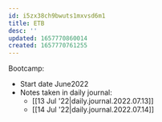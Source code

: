 ```yaml
---
id: i5zx38ch9bwuts1mxvsd6m1
title: ETB
desc: ''
updated: 1657770860014
created: 1657770761255
---
```


Bootcamp: 
- Start date June2022
- Notes taken in daily journal:
  - [[13 Jul '22|daily.journal.2022.07.13]]
  - [[14 Jul '22|daily.journal.2022.07.14]]
